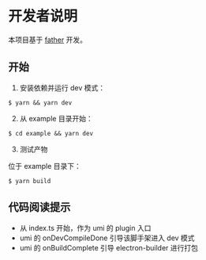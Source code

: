 # 开发者说明

本项目基于 [father](https://github.com/umijs/father) 开发。

## 开始

1. 安装依赖并运行 dev 模式：

```shell
$ yarn && yarn dev
```

2. 从 example 目录开始：

```shell
$ cd example && yarn dev
```

3. 测试产物

位于 example 目录下：

```shell
$ yarn build
```

## 代码阅读提示

- 从 index.ts 开始，作为 umi 的 plugin 入口
- umi 的 onDevCompileDone 引导该脚手架进入 dev 模式
- umi 的 onBuildComplete 引导 electron-builder 进行打包
